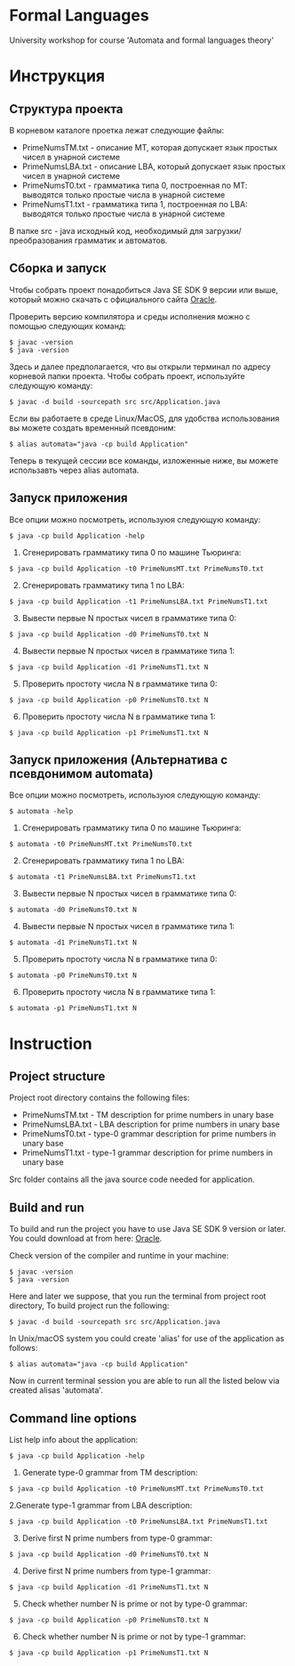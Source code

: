 # Formal Languages

University workshop for course 'Automata and formal languages theory'

# Инструкция

## Структура проекта

В корневом каталоге проетка лежат следующие файлы:

* PrimeNumsTM.txt - описание МТ, которая допускает язык простых чисел в унарной системе 
* PrimeNumsLBA.txt - описание LBA, который допускает язык простых чисел в унарной системе 
* PrimeNumsT0.txt - грамматика типа 0, построенная по МТ: выводятся только простые числа в унарной системе
* PrimeNumsT1.txt - грамматика типа 1, построенная по LBA: выводятся только простые числа в унарной системе

В папке src - java исходный код, необходимый для загрузки/преобразования грамматик и автоматов.

## Сборка и запуск

Чтобы собрать проект понадобиться Java SE SDK 9 версии или выше, который можно скачать 
с официального сайта [Oracle](https://www.oracle.com/technetwork/java/javase/downloads/jdk12-downloads-5295953.html).

Проверить версию компилятора и среды исполнения можно с помощью следующих команд:
```
$ javac -version
$ java -version
```

Здесь и далее предполагается, что вы открыли терминал по адресу корневой папки проекта.
Чтобы собрать проект, используйте следующую команду:
```
$ javac -d build -sourcepath src src/Application.java  
```

Если вы работаете в среде Linux/MacOS, для удобства использования вы можете
создать временный псевдоним:
```
$ alias automata="java -cp build Application"
```
Теперь в текущей сессии все команды, изложенные ниже, вы можете использавть
через alias automata.

## Запуск приложения

Все опции можно посмотреть, используюя следующую команду:
```
$ java -cp build Application -help
```
1. Сгенерировать грамматику типа 0 по машине Тьюринга:
```
$ java -cp build Application -t0 PrimeNumsMT.txt PrimeNumsT0.txt
```
2. Сгенерировать грамматику типа 1 по LBA:
```
$ java -cp build Application -t1 PrimeNumsLBA.txt PrimeNumsT1.txt
```
3. Вывести первые N простых чисел в грамматике типа 0:
```
$ java -cp build Application -d0 PrimeNumsT0.txt N
```
4. Вывести первые N простых чисел в грамматике типа 1:
```
$ java -cp build Application -d1 PrimeNumsT1.txt N
``` 
5. Проверить простоту числа N в грамматике типа 0:
```
$ java -cp build Application -p0 PrimeNumsT0.txt N
```
6. Проверить простоту числа N в грамматике типа 1:
```
$ java -cp build Application -p1 PrimeNumsT1.txt N
```

## Запуск приложения (Альтернатива с псевдонимом automata)

Все опции можно посмотреть, используюя следующую команду:
```
$ automata -help
```
1. Сгенерировать грамматику типа 0 по машине Тьюринга:
```
$ automata -t0 PrimeNumsMT.txt PrimeNumsT0.txt
```
2. Сгенерировать грамматику типа 1 по LBA:
```
$ automata -t1 PrimeNumsLBA.txt PrimeNumsT1.txt
```
3. Вывести первые N простых чисел в грамматике типа 0:
```
$ automata -d0 PrimeNumsT0.txt N
```
4. Вывести первые N простых чисел в грамматике типа 1:
```
$ automata -d1 PrimeNumsT1.txt N
``` 
5. Проверить простоту числа N в грамматике типа 0:
```
$ automata -p0 PrimeNumsT0.txt N
```
6. Проверить простоту числа N в грамматике типа 1:
```
$ automata -p1 PrimeNumsT1.txt N
```

# Instruction 

## Project structure

Project root directory contains the following files:

* PrimeNumsTM.txt - TM description for prime numbers in unary base
* PrimeNumsLBA.txt - LBA description for prime numbers in unary base
* PrimeNumsT0.txt - type-0 grammar description for prime numbers in unary base
* PrimeNumsT1.txt - type-1 grammar description for prime numbers in unary base

Src folder contains all the java source code needed for application.

## Build and run

To build and run the project you have to use Java SE SDK 9 version or later.
You could download at from here: [Oracle](https://www.oracle.com/technetwork/java/javase/downloads/jdk12-downloads-5295953.html).

Check version of the compiler and runtime in your machine:
```
$ javac -version
$ java -version
```

Here and later we suppose, that you run the terminal from project root directory,
To build project run the following:
```
$ javac -d build -sourcepath src src/Application.java  
```

In Unix/macOS system you could create 'alias' for use of the application as
follows:
```
$ alias automata="java -cp build Application"
```
Now in current terminal session you are able to run all the listed below via
created alisas 'automata'.

## Command line options 

List help info about the application:
```
$ java -cp build Application -help
```
1. Generate type-0 grammar from TM description:
```
$ java -cp build Application -t0 PrimeNumsMT.txt PrimeNumsT0.txt
```
2.Generate type-1 grammar from LBA description:
```
$ java -cp build Application -t0 PrimeNumsLBA.txt PrimeNumsT1.txt
```
3. Derive first N prime numbers from type-0 grammar:
```
$ java -cp build Application -d0 PrimeNumsT0.txt N
```
4.  Derive first N prime numbers from type-1 grammar:
```
$ java -cp build Application -d1 PrimeNumsT1.txt N
``` 
5. Check whether number N is prime or not by type-0 grammar:
```
$ java -cp build Application -p0 PrimeNumsT0.txt N
```
6. Check whether number N is prime or not by type-1 grammar:
```
$ java -cp build Application -p1 PrimeNumsT1.txt N
```
